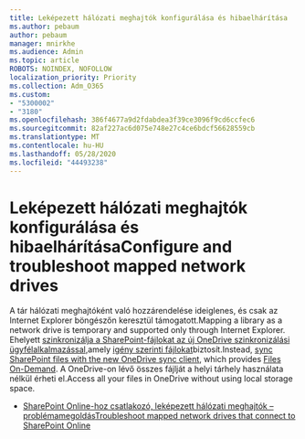 ```yaml
---
title: Leképezett hálózati meghajtók konfigurálása és hibaelhárítása
ms.author: pebaum
author: pebaum
manager: mnirkhe
ms.audience: Admin
ms.topic: article
ROBOTS: NOINDEX, NOFOLLOW
localization_priority: Priority
ms.collection: Adm_O365
ms.custom:
- "5300002"
- "3180"
ms.openlocfilehash: 386f4677a9d2fdabdea3f39ce3096f9cd6ccfec6
ms.sourcegitcommit: 82af227ac6d075e748e27c4ce6bdcf56628559cb
ms.translationtype: MT
ms.contentlocale: hu-HU
ms.lasthandoff: 05/28/2020
ms.locfileid: "44493238"
---
```

# <a name="configure-and-troubleshoot-mapped-network-drives"></a><span data-ttu-id="09d5f-102">Leképezett hálózati meghajtók konfigurálása és hibaelhárítása</span><span class="sxs-lookup"><span data-stu-id="09d5f-102">Configure and troubleshoot mapped network drives</span></span>

<span data-ttu-id="09d5f-103">A tár hálózati meghajtóként való hozzárendelése ideiglenes, és csak az Internet Explorer böngészőn keresztül támogatott.</span><span class="sxs-lookup"><span data-stu-id="09d5f-103">Mapping a library as a network drive is temporary and supported only through Internet Explorer.</span></span> <span data-ttu-id="09d5f-104">Ehelyett [szinkronizálja a SharePoint-fájlokat az új OneDrive szinkronizálási ügyfélalkalmazással,](https://support.office.com/article/6de9ede8-5b6e-4503-80b2-6190f3354a88)amely [igény szerinti fájlokat](https://support.office.com/article/0e6860d3-d9f3-4971-b321-7092438fb38e)biztosít.</span><span class="sxs-lookup"><span data-stu-id="09d5f-104">Instead, [sync SharePoint files with the new OneDrive sync client](https://support.office.com/article/6de9ede8-5b6e-4503-80b2-6190f3354a88), which provides [Files On-Demand](https://support.office.com/article/0e6860d3-d9f3-4971-b321-7092438fb38e).</span></span> <span data-ttu-id="09d5f-105">A OneDrive-on lévő összes fájlját a helyi tárhely használata nélkül érheti el.</span><span class="sxs-lookup"><span data-stu-id="09d5f-105">Access all your files in OneDrive without using local storage space.</span></span>

- [<span data-ttu-id="09d5f-106">SharePoint Online-hoz csatlakozó, leképezett hálózati meghajtók – problémamegoldás</span><span class="sxs-lookup"><span data-stu-id="09d5f-106">Troubleshoot mapped network drives that connect to SharePoint Online</span></span>](https://docs.microsoft.com/sharepoint/support/administration/troubleshoot-mapped-network-drives)
